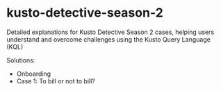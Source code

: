 # kusto-detective-season-2
Detailed explanations for Kusto Detective Season 2 cases, helping users understand and overcome challenges using the Kusto Query Language (KQL)


Solutions:
- Onboarding
- Case 1: To bill or not to bill?

